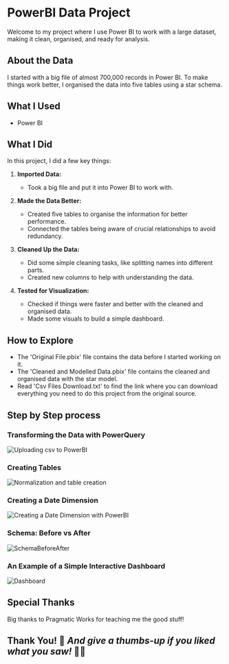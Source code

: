 # PowerBI Data Project

Welcome to my project where I use Power BI to work with a large dataset, making it clean, organised, and ready for analysis.

## About the Data

I started with a big file of almost 700,000 records in Power BI. To make things work better, I organised the data into five tables using a star schema.

## What I Used

- Power BI

## What I Did

In this project, I did a few key things:

1. **Imported Data:**
   - Took a big file and put it into Power BI to work with.

2. **Made the Data Better:**
   - Created five tables to organise the information for better performance.
   - Connected the tables being aware of crucial relationships to avoid redundancy.

3. **Cleaned Up the Data:**
   - Did some simple cleaning tasks, like splitting names into different parts.
   - Created new columns to help with understanding the data.

4. **Tested for Visualization:**
   - Checked if things were faster and better with the cleaned and organised data.
   - Made some visuals to build a simple dashboard.

## How to Explore

- The 'Original File.pbix' file contains the data before I started working on it.
- The 'Cleaned and Modelled Data.pbix' file contains the cleaned and organised data with the star model.
- Read 'Csv Files Download.txt' to find the link where you can download everything you need to do this project from the original source.

## Step by Step process

### Transforming the Data with PowerQuery

![Uploading  csv to PowerBI](https://github.com/giacomo-carta/Data-Modelling-with-PowerBI/assets/153180003/bd5f9cb9-40da-4ccb-bcc5-25f6b583e420)


### Creating Tables

![Normalization and table creation](https://github.com/giacomo-carta/Data-Modelling-with-PowerBI/assets/153180003/18ecf2be-ebc9-434d-8032-29a70f4566f5)

### Creating a Date Dimension

![Creating a Date Dimension with PowerBI](https://github.com/giacomo-carta/Data-Modelling-with-PowerBI/assets/153180003/dbf09386-a0a2-4bcb-9ecb-78fda2fa3fc8)

### Schema: Before vs After 

![SchemaBeforeAfter](https://github.com/giacomo-carta/Data-Modelling-with-PowerBI/assets/153180003/6933eec0-1c68-4432-9385-c74e08e1d469)

### An Example of a Simple Interactive Dashboard

![Dashboard](https://github.com/giacomo-carta/Data-Modelling-with-PowerBI/assets/153180003/0a358781-9f48-4d75-a267-845dd4d3ef70)

## Special Thanks

Big thanks to Pragmatic Works for teaching me the good stuff!

## Thank You! 🌟 *And give a thumbs-up if you liked what you saw!* 🚀🎉
